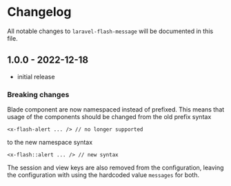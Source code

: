 # Changelog

All notable changes to `laravel-flash-message` will be documented in this file.

## 1.0.0 - 2022-12-18

- initial release

### Breaking changes

Blade component are now namespaced instead of prefixed. This means that usage of the components should be changed from the old prefix syntax

```blade
<x-flash-alert ... /> // no longer supported
```

to the new namespace syntax

```blade
<x-flash::alert ... /> // new syntax
```

The session and view keys are also removed from the configuration, leaving the configuration with using the hardcoded value `messages` for both.
